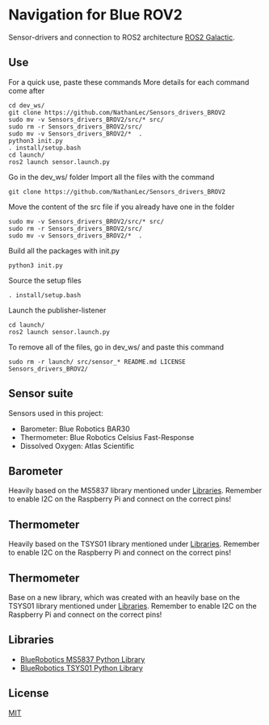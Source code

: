 # Navigation for Blue ROV2

Sensor-drivers and connection to ROS2 architecture [ROS2 Galactic](https://docs.ros.org/en/ros2_documentation/galactic/index.html).

## Use

For a quick use, paste these commands
More details for each command come after

	cd dev_ws/
	git clone https://github.com/NathanLec/Sensors_drivers_BROV2
	sudo mv -v Sensors_drivers_BROV2/src/* src/
	sudo rm -r Sensors_drivers_BROV2/src/
	sudo mv -v Sensors_drivers_BROV2/*  .
	python3 init.py
	. install/setup.bash
	cd launch/
	ros2 launch sensor.launch.py

Go in the dev_ws/ folder
Import all the files with the command

	git clone https://github.com/NathanLec/Sensors_drivers_BROV2

Move the content of the src file if you already have one in the folder

	sudo mv -v Sensors_drivers_BROV2/src/* src/
	sudo rm -r Sensors_drivers_BROV2/src/
	sudo mv -v Sensors_drivers_BROV2/*  .

Build all the packages with init.py

	python3 init.py
	
Source the setup files

	. install/setup.bash
	
Launch the publisher-listener

	cd launch/
	ros2 launch sensor.launch.py


To remove all of the files, go in dev_ws/ and paste this command

	sudo rm -r launch/ src/sensor_* README.md LICENSE Sensors_drivers_BROV2/
	
	
## Sensor suite

Sensors used in this project:

* Barometer: Blue Robotics BAR30
* Thermometer: Blue Robotics Celsius Fast-Response
* Dissolved Oxygen: Atlas Scientific

## Barometer

Heavily based on the MS5837 library mentioned under [Libraries](#libraries).
Remember to enable I2C on the Raspberry Pi and connect on the correct pins!

## Thermometer

Heavily based on the TSYS01 library mentioned under [Libraries](#libraries).
Remember to enable I2C on the Raspberry Pi and connect on the correct pins!

## Thermometer

Base on a new library, which was created with an heavily base on the TSYS01 library mentioned under [Libraries](#libraries).
Remember to enable I2C on the Raspberry Pi and connect on the correct pins!

## Libraries

* [BlueRobotics MS5837 Python Library](https://github.com/bluerobotics/ms5837-python)
* [BlueRobotics TSYS01 Python Library](https://github.com/bluerobotics/tsys01-python)


## License
[MIT](https://choosealicense.com/licenses/mit/)
